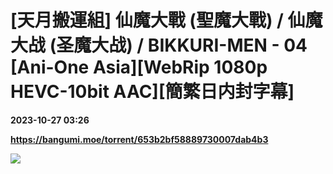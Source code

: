# [天月搬運組] 仙魔大戰 (聖魔大戰) / 仙魔大战 (圣魔大战) / BIKKURI-MEN - 04 [Ani-One Asia][WebRip 1080p HEVC-10bit AAC][簡繁日内封字幕]

**2023-10-27 03:26**

**https://bangumi.moe/torrent/653b2bf58889730007dab4b3**

![](https://img.myvideo.net.tw/images/MED010/0000/5720/202310051435189353_420x600.jpg)